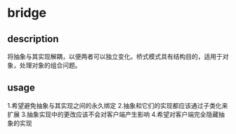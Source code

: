 # bridge

## description

将抽象与其实现解耦，以便两者可以独立变化。桥式模式具有结构目的，适用于对象，处理对象的组合问题。

## usage

1.希望避免抽象与其实现之间的永久绑定
2.抽象和它们的实现都应该通过子类化来扩展
3.抽象实现中的更改应该不会对客户端产生影响
4.希望对客户端完全隐藏抽象的实现
